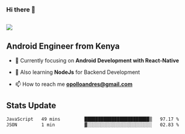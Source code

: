 ### Hi there 👋
<h2 align="left"><img src="https://readme-typing-svg.herokuapp.com?color='blue'&lines=I'm+Andrew+Opollo😊;Welcome+to+my+Github😜"> </h2>

## Android Engineer from Kenya


- 🌱 Currently focusing on **Android Development with React-Native**

- 🔭 Also learning **NodeJs** for Backend Development

- 📫 How to reach me **opolloandres@gmail.com**


## Stats Update
<!--START_SECTION:waka-->

```txt
JavaScript   49 mins         ████████████████████████▒   97.17 %
JSON         1 min           ▓░░░░░░░░░░░░░░░░░░░░░░░░   02.83 %
```

<!--END_SECTION:waka-->


